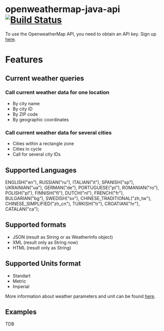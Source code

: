 # openweathermap-java-api [![Build Status](https://travis-ci.org/xSAVIKx/openweathermap-java-api.svg?branch=master)](https://travis-ci.org/xSAVIKx/openweathermap-java-api)

To use the OpenweatherMap API, you need to obtain an API key.  Sign up [here](http://home.openweathermap.org/users/sign_up).

# Features

## Current weather queries

### Call current weather data for one location

- By city name
- By city ID
- By ZIP code
- By geographic coordinates

### Call current weather data for several cities

- Cities within a rectangle zone
- Cities in cycle
- Call for several city IDs

## Supported Languages

ENGLISH("en"),
RUSSIAN("ru"),
ITALIAN("it"),
SPANISH("sp"),
UKRAINIAN("ua"),
GERMAN("de"),
PORTUGUESE("pt"),
ROMANIAN("ro"),
POLISH("pl"),
FINNISH("fi"),
DUTCH("nl"),
FRENCH("fr"),
BULGARIAN("bg"),
SWEDISH("sv"),
CHINESE_TRADITIONAL("zh_tw"),
CHINESE_SIMPLIFIED("zh_cn"),
TURKISH("tr"),
CROATIAN("hr"),
CATALAN("ca");

## Supported formats

- JSON (result as String or as WeatherInfo object)
- XML (result only as String now)
- HTML (result only as String)

## Supported Units format

- Standart
- Metric
- Imperial

More information about weather parameters and unit can be found [here](http://openweathermap.org/weather-data).

## Examples

TDB